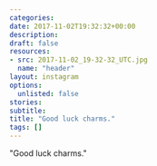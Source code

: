 ```yaml
---
categories:
date: 2017-11-02T19:32:32+00:00
description:
draft: false
resources:
- src: 2017-11-02_19-32-32_UTC.jpg
  name: "header"
layout: instagram
options:
  unlisted: false
stories:
subtitle:
title: "Good luck charms."
tags: []
---
```


"Good luck charms."
